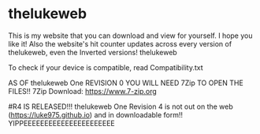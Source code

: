 # thelukeweb
This is my website that you can download and view for yourself.
I hope you like it!
Also the website's hit counter updates across every version of thelukeweb, even the Inverted versions!
thelukeweb

To check if your device is compatible, read Compatibility.txt

AS OF thelukeweb One REVISION 0 YOU WILL NEED 7Zip TO OPEN THE FILES!!
7Zip Download: https://www.7-zip.org

#R4 IS RELEASED!!!
thelukeweb One Revision 4 is not out on the web (https://luke975.github.io) and in downloadable form!!
YIPPEEEEEEEEEEEEEEEEEEEEEE
